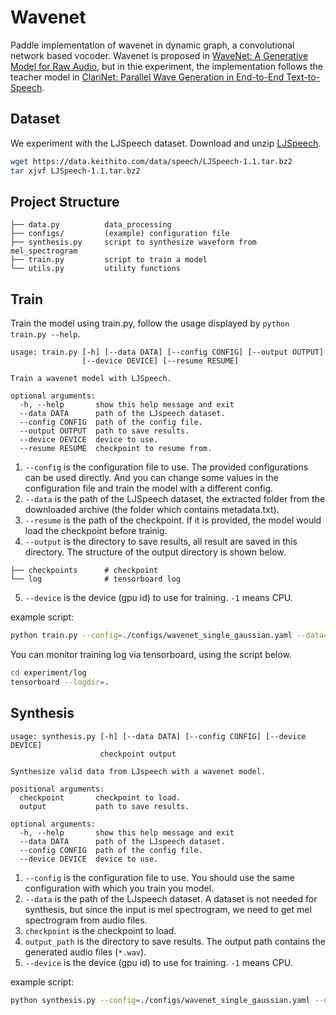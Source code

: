 # Wavenet

Paddle implementation of wavenet in dynamic graph, a convolutional network based vocoder. Wavenet is proposed in [WaveNet: A Generative Model for Raw Audio](https://arxiv.org/abs/1609.03499), but in thie experiment, the implementation follows the teacher model in [ClariNet: Parallel Wave Generation in End-to-End Text-to-Speech](arxiv.org/abs/1807.07281).


## Dataset

We experiment with the LJSpeech dataset. Download and unzip [LJSpeech](https://keithito.com/LJ-Speech-Dataset/).

```bash
wget https://data.keithito.com/data/speech/LJSpeech-1.1.tar.bz2
tar xjvf LJSpeech-1.1.tar.bz2
```

## Project Structure

```text
├── data.py          data_processing
├── configs/         (example) configuration file
├── synthesis.py     script to synthesize waveform from mel_spectrogram
├── train.py         script to train a model
└── utils.py         utility functions
```

## Train

Train the model using train.py, follow the usage displayed by `python train.py --help`.

```text
usage: train.py [-h] [--data DATA] [--config CONFIG] [--output OUTPUT]
                [--device DEVICE] [--resume RESUME]

Train a wavenet model with LJSpeech.

optional arguments:
  -h, --help       show this help message and exit
  --data DATA      path of the LJspeech dataset.
  --config CONFIG  path of the config file.
  --output OUTPUT  path to save results.
  --device DEVICE  device to use.
  --resume RESUME  checkpoint to resume from.
```

1. `--config` is the configuration file to use. The provided configurations can be used directly. And you can change some values in the configuration file and train the model with a different config.
2. `--data` is the path of the LJSpeech dataset, the extracted folder from the downloaded archive (the folder which contains metadata.txt).
3. `--resume` is the path of the checkpoint. If it is provided, the model would load the checkpoint before trainig.
4. `--output` is the directory to save results, all result are saved in this directory. The structure of the output directory is shown below.

```text
├── checkpoints      # checkpoint
└── log              # tensorboard log
```

5. `--device` is the device (gpu id) to use for training. `-1` means CPU.

example script:

```bash
python train.py --config=./configs/wavenet_single_gaussian.yaml --data=./LJSpeech-1.1/ --output=experiment --device=0
```

You can monitor training log via tensorboard, using the script below.

```bash
cd experiment/log
tensorboard --logdir=.
```

## Synthesis
```text
usage: synthesis.py [-h] [--data DATA] [--config CONFIG] [--device DEVICE]
                    checkpoint output

Synthesize valid data from LJspeech with a wavenet model.

positional arguments:
  checkpoint       checkpoint to load.
  output           path to save results.

optional arguments:
  -h, --help       show this help message and exit
  --data DATA      path of the LJspeech dataset.
  --config CONFIG  path of the config file.
  --device DEVICE  device to use.
```

1. `--config` is the configuration file to use. You should use the same configuration with which you train you model.
2.  `--data` is the path of the LJspeech dataset. A dataset is not needed for synthesis, but since the input is mel spectrogram, we need to get mel spectrogram from audio files.
3. `checkpoint` is the checkpoint to load.
4. `output_path` is the directory to save results. The output path contains the generated audio files (`*.wav`).
5. `--device` is the device (gpu id) to use for training. `-1` means CPU.

example script:

```bash
python synthesis.py --config=./configs/wavenet_single_gaussian.yaml --data=./LJSpeech-1.1/ --device=0 experiment/checkpoints/step_500000 generated
```
